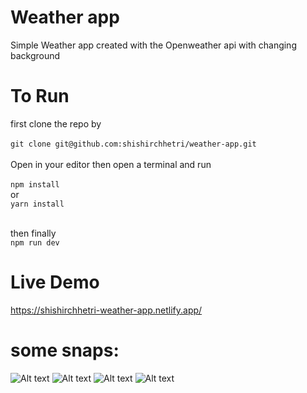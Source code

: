 # Weather app
Simple Weather app created with the Openweather api with changing background

# To Run 
first clone the repo by <br/> <br/>
```git clone git@github.com:shishirchhetri/weather-app.git``` <br/> <br/>
Open in your editor then open a terminal and run <br/> <br/>
```npm install```<br/>
    or <br/>
```yarn install``` <br/> <br/>

then finally <br/>
```npm run dev```

# Live Demo
https://shishirchhetri-weather-app.netlify.app/

# some snaps:
![Alt text](image.png)
![Alt text](image-1.png)
![Alt text](image-2.png)
![Alt text](image-3.png)

